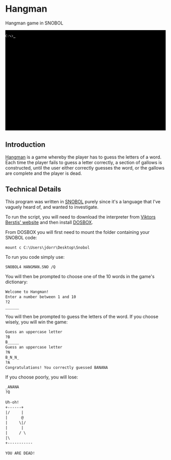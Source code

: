 # Hangman
Hangman game in SNOBOL

![Screenshot](https://github.com/James-P-D/Hangman/blob/main/screenshot.gif)

## Introduction

[Hangman](https://en.wikipedia.org/wiki/Hangman_(game)) is a game whereby the player has to guess the letters of a word. Each time the player fails to guess a letter correctly, a section of gallows is constructed, until the user either correctly guesses the word, or the gallows are complete and the player is dead.

## Technical Details

This program was written in [SNOBOL](https://en.wikipedia.org/wiki/SNOBOL) purely since it's a language that I've vaguely heard of, and wanted to investigate.

To run the script, you will need to download the interpreter from [Viktors Berstis' website](http://berstis.com/s4ref/snobol4.htm) and then install [DOSBOX](https://sourceforge.net/projects/dosbox/files/latest/download).  

From DOSBOX you will first need to mount the folder containing your SNOBOL code:

```
mount c C:\Users\jdorr\Desktop\Snobol
```

To run you code simply use:
```
SNOBOL4 HANGMAN.SNO /Q
```

You will then be prompted to choose one of the 10 words in the game's dictionary:

```
Welcome to Hangman!
Enter a number between 1 and 10
?2
______
```

You will then be prompted to guess the letters of the word. If you choose wisely, you will win the game:

```
Guess an uppercase letter
?B
B_____
Guess an uppercase letter
?N
B_N_N_
?A
Congratulations! You correctly guessed BANANA
```

If you choose poorly, you will lose:

```
_ANANA
?Q

Uh-oh!
+------+    
|/     |       
|      @    
|     \|/   
|      |    
|     / \   
|\          
+-----------

YOU ARE DEAD!
```